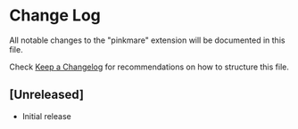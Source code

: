 # Change Log

All notable changes to the "pinkmare" extension will be documented in this file.

Check [Keep a Changelog](http://keepachangelog.com/) for recommendations on how to structure this file.

## [Unreleased]

- Initial release
